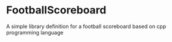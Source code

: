 # FootballScoreboard
A simple library definition for a football scoreboard based on cpp programming language
